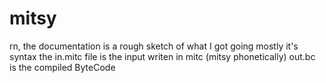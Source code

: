 # mitsy

rn, the documentation is a rough sketch of what I got going
mostly it's syntax
the in.mitc file is the input writen in mitc (mitsy phonetically)
out.bc is the compiled ByteCode
